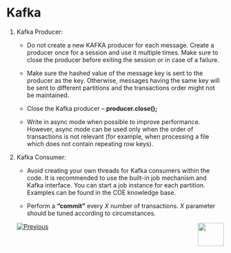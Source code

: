 # Kafka

1. Kafka Producer: 

   * Do not create a new KAFKA producer for each message. Create a producer once for a session and use it multiple times. Make sure to close the producer before exiting the session or in case of a failure.

   * Make sure the hashed value of the message key is sent to the producer as the key. Otherwise, messages having the same key will be sent to different partitions and the transactions order might not be maintained. 

   * Close the Kafka producer – **producer.close();**

   * Write in async mode when possible to improve performance. However, async mode can be used only when the order of transactions is not relevant (for example, when processing a file which does not contain repeating row keys). 

2. Kafka Consumer:

   * Avoid creating your own threads for Kafka consumers within the code. It is recommended to use the built-in job mechanism and Kafka interface. You can start a job instance for each partition. Examples can be found in the COE knowledge base.

   * Perform a  **“commit”** every *X* number of transactions. *X* parameter should be tuned according to circumstances.
   
   
   [![Previous](/articles/images/Previous.png)](/articles/COE/Fabric_Implementation_Best_Practices/best_practice_cassandra.md) [<img align="right" width="60" height="54" src="/articles/images/Next.png">](/articles/COE/Fabric_Implementation_Best_Practices/best_practice_iid_finder.md)
